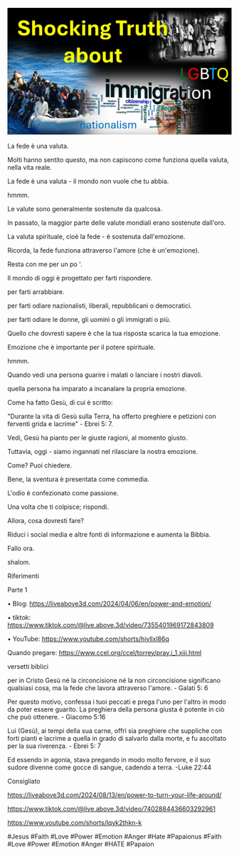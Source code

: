 ![Video cover image](./cover.jpg)

La fede è una valuta.

Molti hanno sentito questo, ma non capiscono come funziona quella valuta, nella vita reale.

La fede è una valuta - il mondo non vuole che tu abbia.

hmmm.

Le valute sono generalmente sostenute da qualcosa.

In passato, la maggior parte delle valute mondiali erano sostenute dall'oro.

La valuta spirituale, cioè la fede - è sostenuta dall'emozione.

Ricorda, la fede funziona attraverso l'amore (che è un'emozione).

Resta con me per un po '.

Il mondo di oggi è progettato per farti rispondere.

per farti arrabbiare.

per farti odiare nazionalisti, liberali, repubblicani o democratici.

per farti odiare le donne, gli uomini o gli immigrati o più.

Quello che dovresti sapere è che la tua risposta scarica la tua emozione.

Emozione che è importante per il potere spirituale.

hmmm.

Quando vedi una persona guarire i malati o lanciare i nostri diavoli.

quella persona ha imparato a incanalare la propria emozione.

Come ha fatto Gesù, di cui è scritto:

"Durante la vita di Gesù sulla Terra, ha offerto preghiere e petizioni con ferventi grida e lacrime" - Ebrei 5: 7.

Vedi, Gesù ha pianto per le giuste ragioni, al momento giusto.

Tuttavia, oggi - siamo ingannati nel rilasciare la nostra emozione.

Come? Puoi chiedere.

Bene, la sventura è presentata come commedia.

L'odio è confezionato come passione.

Una volta che ti colpisce; rispondi.

Allora, cosa dovresti fare?

Riduci i social media e altre fonti di informazione e aumenta la Bibbia.

Fallo ora.

shalom.

Riferimenti

Parte 1

• Blog: https://liveabove3d.com/2024/04/06/en/power-and-emotion/  

• tiktok: https://www.tiktok.com/@live.above.3d/video/7355401969172843809

• YouTube: https://www.youtube.com/shorts/hivllxl86q

Quando pregare: https://www.ccel.org/ccel/torrey/pray.i_1.xiii.html

versetti biblici

per in Cristo Gesù né la circoncisione né la non circoncisione significano qualsiasi cosa, ma la fede che lavora attraverso l'amore. - Galati 5: 6

Per questo motivo, confessa i tuoi peccati e prega l'uno per l'altro in modo da poter essere guarito. La preghiera della persona giusta è potente in ciò che può ottenere. - Giacomo 5:16

Lui (Gesù), ai tempi della sua carne, offrì sia preghiere che suppliche con forti pianti e lacrime a quella in grado di salvarlo dalla morte, e fu ascoltato per la sua riverenza. - Ebrei 5: 7

Ed essendo in agonia, stava pregando in modo molto fervore, e il suo sudore divenne come gocce di sangue, cadendo a terra. -Luke 22:44

Consigliato

https://liveabove3d.com/2024/08/13/en/power-to-turn-your-life-around/  

https://www.tiktok.com/@live.above.3d/video/7402884436603292961

https://www.youtube.com/shorts/lqyk2thkn-k

  #Jesus #Faith #Love #Power #Emotion #Anger #Hate #Papaionus #Faith #Love #Power #Emotion #Anger #HATE #Papaion